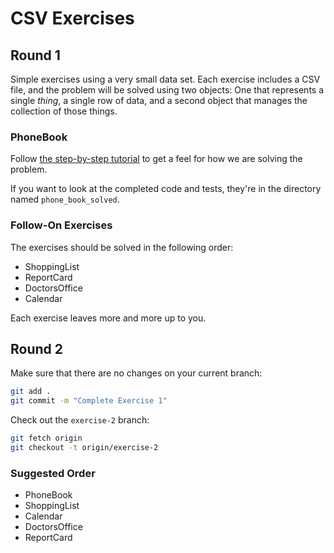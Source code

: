 # CSV Exercises

## Round 1

Simple exercises using a very small data set. Each exercise includes a CSV file, and the problem will be solved using two objects: One that represents a single _thing_, a single row of data, and a second object that manages the collection of those things.

### PhoneBook

Follow [the step-by-step tutorial](http://tutorials.jumpstartlab.com/academy/workshops/intro-to-csv.html) to get a feel for how we are solving the problem.

If you want to look at the completed code and tests, they're in the directory named `phone_book_solved`.

### Follow-On Exercises

The exercises should be solved in the following order:

* ShoppingList
* ReportCard
* DoctorsOffice
* Calendar

Each exercise leaves more and more up to you.

## Round 2

Make sure that there are no changes on your current branch:

```bash
git add .
git commit -m "Complete Exercise 1"
```

Check out the `exercise-2` branch:

```bash
git fetch origin
git checkout -t origin/exercise-2
```

### Suggested Order

* PhoneBook
* ShoppingList
* Calendar
* DoctorsOffice
* ReportCard


